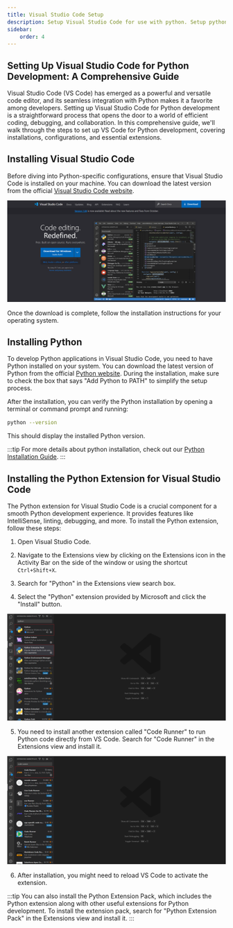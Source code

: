 ```yaml
---
title: Visual Studio Code Setup
description: Setup Visual Studio Code for use with python. Setup python in visual studio code with code completion and debugging. We are going to use Code Runner and Python extensions.
sidebar:
    order: 4
---
```


## Setting Up Visual Studio Code for Python Development: A Comprehensive Guide

Visual Studio Code (VS Code) has emerged as a powerful and versatile code editor, and its seamless integration with Python makes it a favorite among developers. Setting up Visual Studio Code for Python development is a straightforward process that opens the door to a world of efficient coding, debugging, and collaboration. In this comprehensive guide, we'll walk through the steps to set up VS Code for Python development, covering installations, configurations, and essential extensions.

## Installing Visual Studio Code

Before diving into Python-specific configurations, ensure that Visual Studio Code is installed on your machine. You can download the latest version from the official [Visual Studio Code website](https://code.visualstudio.com/).

![Visual Studio Code Download Page](../../../assets/vscodeweb.png)

Once the download is complete, follow the installation instructions for your operating system.

## Installing Python

To develop Python applications in Visual Studio Code, you need to have Python installed on your system. You can download the latest version of Python from the official [Python website](https://www.python.org/downloads/). During the installation, make sure to check the box that says "Add Python to PATH" to simplify the setup process.

After the installation, you can verify the Python installation by opening a terminal or command prompt and running:

```bash title="command" showLineNumbers{1} {1}
python --version
```

This should display the installed Python version.

:::tip
For more details about python installation, check out our [Python Installation Guide](/tutorials/installation/).
:::


## Installing the Python Extension for Visual Studio Code

The Python extension for Visual Studio Code is a crucial component for a smooth Python development experience. It provides features like IntelliSense, linting, debugging, and more. To install the Python extension, follow these steps:

1. Open Visual Studio Code.

2. Navigate to the Extensions view by clicking on the Extensions icon in the Activity Bar on the side of the window or using the shortcut `Ctrl+Shift+X`.

3. Search for "Python" in the Extensions view search box.

4. Select the "Python" extension provided by Microsoft and click the "Install" button.

![Python Extension](../../../assets/python_extension.png)

5. You need to install another extension called "Code Runner" to run Python code directly from VS Code. Search for "Code Runner" in the Extensions view and install it.

![Code Runner Extension](../../../assets/coderunner.png)

6. After installation, you might need to reload VS Code to activate the extension.

:::tip
You can also install the Python Extension Pack, which includes the Python extension along with other useful extensions for Python development. To install the extension pack, search for "Python Extension Pack" in the Extensions view and install it.
:::
